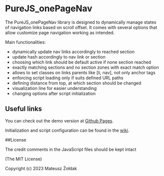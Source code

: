 # PureJS_onePageNav

The PureJS_onePageNav library is designed to dynamically manage states of navigation links based on scroll offset. It comes with several options that allow customize page navigation working as intended.

Main functionalities:
- dynamically update nav links accordingly to reached section
- update hash accordingly to nav link or section
- choosing which link should be default active if none section reached
- exactly matching sections and no section zones with exact match option
- allows to set classes on links parents like [li, nav], not only anchor tags
- enforcing script loading only if suits defined URL paths
- defining distance from top, at which section should be changed
- visualization line for easier understanding
- changing options after script initialization

## Useful links

You can check out the demo version at [Github Pages](https://matheoz-sys.github.io/PureJS_onePageNav/demo/).

Initialization and script configuration can be found in the [wiki](https://github.com/Matheoz-sys/PureJS_onePageNav/wiki/About).

##License

The credit comments in the JavaScript files should be kept intact

(The MIT License)

Copyright (c) 2023 Mateusz Żołdak
